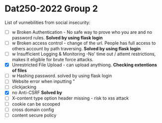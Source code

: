 # Dat250-2022 Group 2

List of vurnebilities from social insecurity:

- [ ] w	Broken Authentication - No safe way to prove who you are and no password rules.  **Solved by using flask login**
- [ ] w	Broken access control - change of the url. People has full access to others account by path traversing. **Solved by using flask login**
- [ ] w	Insufficient Logging & Monitoring -No' time out / attemt restrictions, makes it eligible for brute force attacks. 
- [x]	Unrestricted File Upload - can upload anythiong. **Checking extentions of files**
- [ ] w	Hashing password. solved by using flask login
- [ ]	Website error when inputting "
- [ ]	clickjacking
- [x]	no Anti-CSRF **Solved by**
- [ ]	X-content type option header missing  - risk to xss attack
- [ ]	cookie can be scooped
- [ ]	cross domain config
- [ ]	content secure policy
